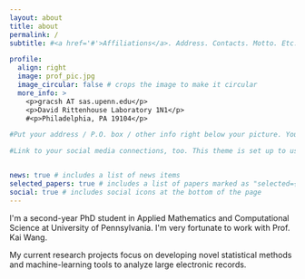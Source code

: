 ```yaml
---
layout: about
title: about
permalink: /
subtitle: #<a href='#'>Affiliations</a>. Address. Contacts. Motto. Etc.

profile:
  align: right
  image: prof_pic.jpg
  image_circular: false # crops the image to make it circular
  more_info: >
    <p>gracsh AT sas.upenn.edu</p>
    <p>David Rittenhouse Laboratory 1N1</p>
    #<p>Philadelphia, PA 19104</p>

#Put your address / P.O. box / other info right below your picture. You can also disable any of #these elements by editing `profile` property of the YAML header of your `_pages/about.md`. Edit #`_bibliography/papers.bib` and Jekyll will render your [publications page](/al-folio/publications/) #automatically.

#Link to your social media connections, too. This theme is set up to use [Font Awesome icons]#(https://fontawesome.com/) and [Academicons](https://jpswalsh.github.io/academicons/), like the ones #below. Add your Facebook, Twitter, LinkedIn, Google Scholar, or just disable all of them.


news: true # includes a list of news items
selected_papers: true # includes a list of papers marked as "selected={true}"
social: true # includes social icons at the bottom of the page
---
```



I'm a second-year PhD student in Applied Mathematics and Computational Science at University of Pennsylvania. I'm very fortunate to work with Prof. Kai Wang.

My current research projects focus on developing novel statistical methods and machine-learning tools to analyze large electronic records. 
